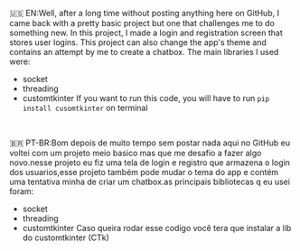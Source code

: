 🇺🇸 EN:Well, after a long time without posting anything here on GitHub, I came back with a pretty basic project but one that challenges me to do something new. In this project, I made a login and registration screen that stores user logins. This project can also change the app's theme and contains an attempt by me to create a chatbox. The main libraries I used were: 
- socket 
- threading 
- customtkinter 
If you want to run this code, you will have to run `pip install cusomtkinter` on terminal

‎ 

🇧🇷 PT-BR:Bom depois de muito tempo sem postar nada aqui no GitHub eu voltei com um projeto meio basico mas que me desafio a fazer algo novo.nesse projeto eu fiz uma tela de login e registro que armazena o login dos usuarios,esse projeto também pode mudar o tema do app e contém uma tentativa minha de criar um chatbox.as principais bibliotecas q eu usei foram:
- socket
- threading
- customtkinter 
Caso queira rodar esse codigo você tera que instalar a lib do customtkinter (CTk)
